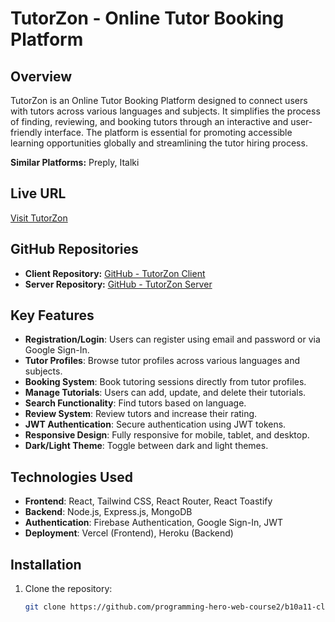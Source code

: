 # TutorZon - Online Tutor Booking Platform

## Overview
TutorZon is an Online Tutor Booking Platform designed to connect users with tutors across various languages and subjects. It simplifies the process of finding, reviewing, and booking tutors through an interactive and user-friendly interface. The platform is essential for promoting accessible learning opportunities globally and streamlining the tutor hiring process.

**Similar Platforms:** Preply, Italki

## Live URL
[Visit TutorZon](https://assigment11-7f8f3.web.app/)

## GitHub Repositories
- **Client Repository:** [GitHub - TutorZon Client](https://github.com/programming-hero-web-course2/b10a11-client-side-abujaforhadi)
- **Server Repository:** [GitHub - TutorZon Server](https://github.com/programming-hero-web-course2/b10a11-server-side-abujaforhadi)

## Key Features
- **Registration/Login**: Users can register using email and password or via Google Sign-In.
- **Tutor Profiles**: Browse tutor profiles across various languages and subjects.
- **Booking System**: Book tutoring sessions directly from tutor profiles.
- **Manage Tutorials**: Users can add, update, and delete their tutorials.
- **Search Functionality**: Find tutors based on language.
- **Review System**: Review tutors and increase their rating.
- **JWT Authentication**: Secure authentication using JWT tokens.
- **Responsive Design**: Fully responsive for mobile, tablet, and desktop.
- **Dark/Light Theme**: Toggle between dark and light themes.

## Technologies Used
- **Frontend**: React, Tailwind CSS, React Router, React Toastify
- **Backend**: Node.js, Express.js, MongoDB
- **Authentication**: Firebase Authentication, Google Sign-In, JWT
- **Deployment**: Vercel (Frontend), Heroku (Backend)

## Installation

1. Clone the repository:

   ```bash
   git clone https://github.com/programming-hero-web-course2/b10a11-client-side-abujaforhadi.git
